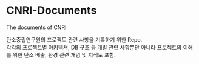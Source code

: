 # CNRI-Documents

The documents of CNRI

탄소중립연구원의 프로젝트 관련 사항을 기록하기 위한 Repo.  
각각의 프로젝트별 아키텍쳐, DB 구조 등 개발 관련 사항뿐만 아니라 프로젝트의 이해를 위한 탄소 배출, 환경 관련 개념 및 지식도 포함.
